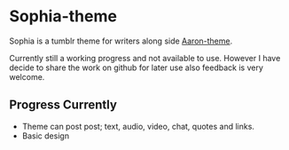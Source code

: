 Sophia-theme
===========================

Sophia is a tumblr theme for writers along side [Aaron-theme](https://github.com/Sianfinlay/Aaron-theme). 

Currently still a working progress and not available to use. However I have decide to share the work on github for later use also feedback is very welcome. 


Progress Currently 
---------------------------

-	Theme can post post; text, audio, video, chat, quotes and links. 
-	Basic design

